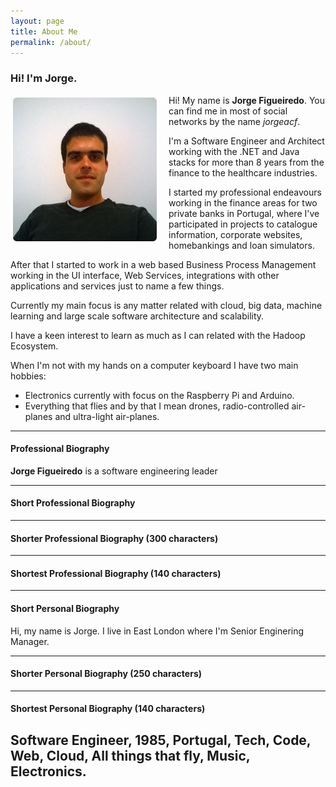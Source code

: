 ```yaml
---
layout: page
title: About Me
permalink: /about/
---
```


### Hi! I'm Jorge.

<img src="/assets/img/me.jpg" style="float:left;margin:0 15px 0 0;" />

Hi! My name is **Jorge Figueiredo**. You can find me in most of social networks by the name *jorgeacf*. 

I'm a Software Engineer and Architect working with the .NET and Java stacks for more than 8 years from the finance to the healthcare industries.

I started my professional endeavours working in the finance areas for two private banks in Portugal, where I've participated in projects to catalogue information, corporate websites, homebankings and loan simulators.

After that I started to work in a web based Business Process Management working in the UI interface, Web Services, integrations with other applications and services just to name a few things. 

Currently my main focus is any matter related with cloud, big data, machine learning and large scale software architecture and scalability.

I have a keen interest to learn as much as I can related with the Hadoop Ecosystem. 

When I'm not with my hands on a computer keyboard I have two main hobbies:

* Electronics currently with focus on the Raspberry Pi and Arduino. 
* Everything that flies and by that I mean drones, radio-controlled air-planes and ultra-light air-planes.

----
#### Professional Biography

**Jorge Figueiredo** is a software engineering leader 

----
#### Short Professional Biography

----
#### Shorter Professional Biography (300 characters)

----
#### Shortest Professional Biography (140 characters)

----
#### Short Personal Biography

Hi, my name is Jorge. I live in East London where I'm Senior Enginering Manager. 

----
#### Shorter Personal Biography (250 characters)

----
#### Shortest Personal Biography (140 characters)

Software Engineer, 1985, Portugal, Tech, Code, Web, Cloud, All things that fly, Music, Electronics. 
----
